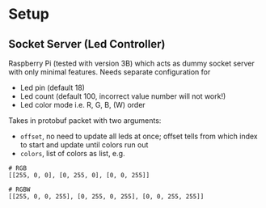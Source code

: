 
# Setup

## Socket Server (Led Controller)
Raspberry Pi (tested with version 3B) which acts as dummy socket server with only minimal features.
Needs separate configuration for
- Led pin (default 18)
- Led count (default 100, incorrect value number will not work!)
- Led color mode i.e. R, G, B, (W) order

Takes in protobuf packet with two arguments:
- `offset`, no need to update all leds at once; offset tells from which index to start and update until colors run out
- `colors`, list of colors as list, e.g.

```
# RGB
[[255, 0, 0], [0, 255, 0], [0, 0, 255]]

# RGBW
[[255, 0, 0, 255], [0, 255, 0, 255], [0, 0, 255, 255]]
```

